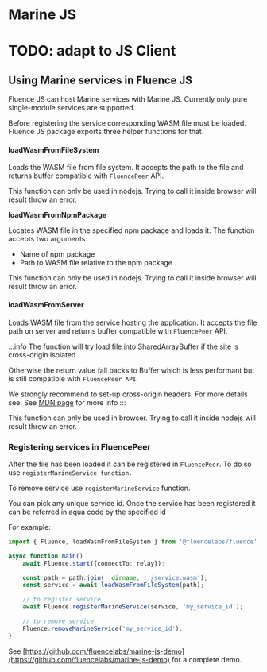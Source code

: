 # Marine JS

# TODO: adapt to JS Client

## Using Marine services in Fluence JS

Fluence JS can host Marine services with Marine JS. Currently only pure single-module services are supported.

Before registering the service corresponding WASM file must be loaded. Fluence JS package exports three helper functions for that.

#### loadWasmFromFileSystem

Loads the WASM file from file system. It accepts the path to the file and returns buffer compatible with `FluencePeer` API.

This function can only be used in nodejs. Trying to call it inside browser will result throw an error.

**loadWasmFromNpmPackage**

Locates WASM file in the specified npm package and loads it. The function accepts two arguments:

- Name of npm package
- Path to WASM file relative to the npm package

This function can only be used in nodejs. Trying to call it inside browser will result throw an error.

#### loadWasmFromServer

Loads WASM file from the service hosting the application. It accepts the file path on server and returns buffer compatible with `FluencePeer` API.

:::info
The function will try load file into SharedArrayBuffer if the site is cross-origin isolated.

Otherwise the return value fall backs to Buffer which is less performant but is still compatible with `FluencePeer API`.

We strongly recommend to set-up cross-origin headers. For more details see: See [MDN page](https://developer.mozilla.org/en-US/docs/Web/JavaScript/Reference/Global_Objects/SharedArrayBuffer#security_requirements) for more info
:::

This function can only be used in browser. Trying to call it inside nodejs will result throw an error.

### Registering services in FluencePeer

After the file has been loaded it can be registered in `FluencePeer`. To do so use `registerMarineService function.`

To remove service use `registerMarineService` function.

You can pick any unique service id. Once the service has been registered it can be referred in aqua code by the specified id

For example:

```typescript
import { Fluence, loadWasmFromFileSystem } from '@fluencelabs/fluence';

async function main()
    await Fluence.start({connectTo: relay});

    const path = path.join(__dirname, './service.wasm');
    const service = await loadWasmFromFileSystem(path);

    // to register service
    await Fluence.registerMarineService(service, 'my_service_id');

    // to remove service
    Fluence.removeMarineService('my_service_id');
}
```

See [https://github.com/fluencelabs/marine-js-demo](https://github.com/fluencelabs/marine-js-demo) for a complete demo.
